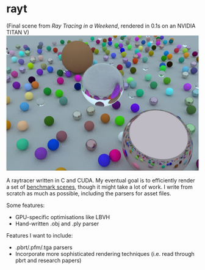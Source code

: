 # rayt

(Final scene from *Ray Tracing in a Weekend*, rendered in 0.1s on an NVIDIA TITAN V)
![spheres](/readme_assets/spheres.jpg)

A raytracer written in C and CUDA. My eventual goal is to efficiently
render a set of [benchmark
scenes](https://benedikt-bitterli.me/resources/), though it might take
a lot of work. I write from scratch as much as possible, including the
parsers for asset files.

Some features:
- GPU-specific optimisations like LBVH
- Hand-written .obj and .ply parser

Features I want to include:
- .pbrt/.pfm/.tga parsers
- Incorporate more sophisticated rendering techniques (i.e. read
  through pbrt and research papers)